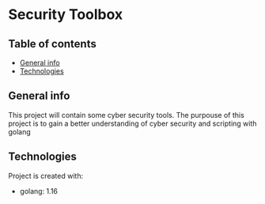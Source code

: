 # Security Toolbox

## Table of contents
* [General info](#general-info)
* [Technologies](#technologies)

## General info
This project will contain some cyber security tools.
The purpouse of this project is to gain a better understanding of cyber security and scripting with golang
	
## Technologies
Project is created with:
* golang: 1.16
